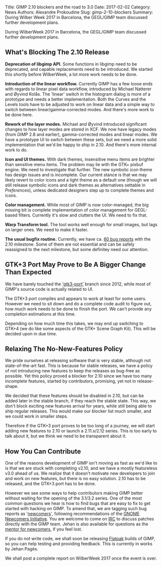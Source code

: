 Title: GIMP 2.10 blockers and the road to 3.0
Date: 2017-02-02
Category: News
Authors: Alexandre Prokoudine
Slug: gimp-2-10-blockers
Summary: During Wilber Week 2017 in Barcelona, the GEGL/GIMP team discussed further development plans.

During WilberWeek 2017 in Barcelona, the GEGL/GIMP team discussed further development plans.

## What's Blocking The 2.10 Release

**Deprecation of libgimp API.** Some functions in libgimp need to be deprecated, and capable replacements need to be introduced. We started this shortly before WilberWeek, a lot more work needs to be done. 

**Introduction of the linear workflow.** Currently GIMP has a few loose ends with regards to linear pixel data workflow, introduced by Michael Natterer and Øyvind Kolås. The 'linear' switch in the histogram dialog is more of a prototype and needs a better implementation. Both the Curves and the Levels tools have to be adjusted to work on linear data and a simple way to switch between linear/gamma-corrected modes. And there's more work to be done here.

**Rework of the layer modes.** Michael and Øyvind introduced significant changes to how layer modes are stored in XCF. We now have legacy modes (from GIMP 2.8 and earlier), gamma-corrected modes and linear modes. We have a prototype UI to switch between these sets, but we need a more solid implementation that we'd be happy to ship in 2.10. And there's more internal work to do.

**Icon and UI themes.** With dark themes, insensitive menu items are brighter than sensitive menu items. The problem may lie with the GTK+ pixbuf engine. We need to investigate that further. The new symbolic icon theme has design issues and is incomplete. Our current stance is that we may likely revert to color icons and a light theme as a default one (though we will still release symbolic icons and dark themes as alternatives settable in *Preferences*), unless dedicated designers step up to complete themes and icons.

**Color management.** While most of GIMP is now color-managed, the big missing bit is complete implementation of color management for GEGL-based filters. Currently it's slow and clutters the UI. We need to fix that.

**Warp Transform tool.** The tool works well enough for small images, but lags on larger ones. We need to make it faster.

**The usual bugfix routine.** Currently, we have ca. [60 bug reports](https://bugzilla.gnome.org/buglist.cgi?bug_status=UNCONFIRMED&bug_status=NEW&bug_status=ASSIGNED&bug_status=REOPENED&bug_status=NEEDINFO&classification=Other&list_id=187696&order=Importance&product=GIMP&query_format=advanced&target_milestone=2.10) with the 2.10 milestone. Some of them are not essential and can be safely reassigned to the next milestone, but some definitey need our attention.

## GTK+3 Port May Prove to Be A Bigger Change Than Expected

We have barely touched the ['gtk3-port'](https://git.gnome.org/browse/gimp/log/?h=gtk3-port) branch since 2012, while most of GIMP's source code is actually related to UI. 

The GTK+3 port compiles and appears to work at least for some users. However we need to sit down and do a complete code audit to figure out, how much work needs to be done to finish the port. We can't provide any completion estimations at this time.

Depending on how much time this takes, we may end up switching to GTK+4 (we do like some aspects of the GTK+ Scene Graph Kit). This will be decided upon in due time.

## Relaxing The No-New-Features Policy

We pride ourselves at releasing software that is very stable, although not state-of-the-art fast. This is because for stable releases, we have a policy of not introducing new features to keep the releases as bug-free as possible. Yet this policy proved a blocker for 2.10 since we have too many incomplete features, started by contributors, promising, yet not in release-shape.

We decided that these features should be disabled in 2.10, but can be added later in the stable branch, if they reach the stable state. This way, we don't block exciting new features arrival for years, while still being able to ship regular releases. This would make our blocker list much smaller, and we could work in smaller steps.

Therefore if the GTK+3 port proves to be too long of a journey, we will start adding new features to 2.10 or launch a 2.11.x/2.12 series. This is too early to talk about it, but we think we need to be transparent about it.

## How You Can Contribute

One of the reasons development of GIMP isn't moving as fast as we'd like to is that we are stuck with completing v2.10, and we have a mostly featureless v3.0 ahead of us. We realize that it doesn't motivate new developers to join and work on new features, but there is no easy solution. 2.10 has to be released, and the GTK+3 port has to be done.

However we see some ways to help contributors making GIMP better without waiting for the opening of the 3.1/3.2 series. One of the most common questions we hear is how to find bugs that are easy to fix to get started with hacking on GIMP. To amend that, we are tagging such bug reports as '[newcomers](https://bugzilla.gnome.org/buglist.cgi?bug_status=UNCONFIRMED&bug_status=NEW&bug_status=ASSIGNED&bug_status=REOPENED&columnlist=component%2Cchangeddate%2Cbug_severity%2Cpriority%2Cshort_desc&keywords=newcomers&list_id=187629&order=changeddate%20DESC%2Ccomponent&product=GIMP&resolution=---)', following recommendations of the [GNOME Newcomers Initiative](https://wiki.gnome.org/Newcomers/). You are welcome to come on [IRC](https://www.gimp.org/irc.html) to discuss patches directly with the GIMP team. Jehan is also available for questions as the [mentor for newcomers](https://wiki.gnome.org/JehanPages), if you feel lost.

If you do not write code, we shall soon be releasing [Flatpak](http://flatpak.org/) builds of GIMP, so you can help testing and providing feedback. This is currently in works by Jehan Pagès.

We shall post a complete report on WilberWeek 2017 once the event is over.